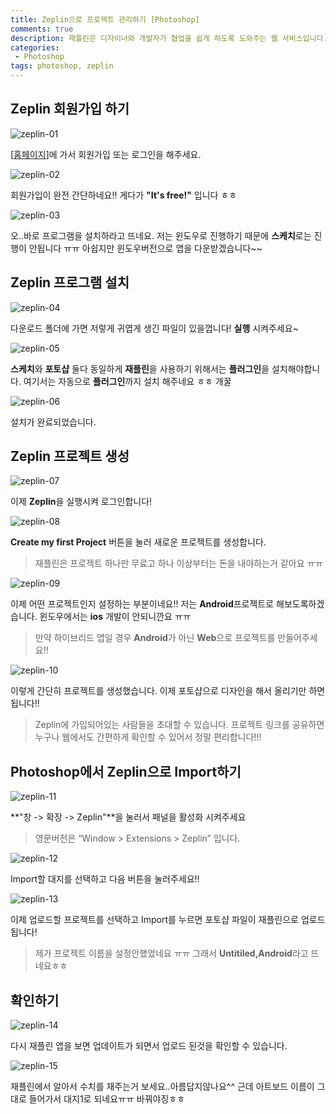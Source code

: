 ```yaml
---
title: Zeplin으로 프로젝트 관리하기 [Photoshop]
comments: true
description: 재플린은 디자이너와 개발자가 협업을 쉽게 하도록 도와주는 웹 서비스입니다. 디자인 파일을 재플린에 업로드 하게되면 개발자에 필요한 색상, 픽셀 등 다양한 정보를 제공 해줍니다.
categories:
 - Photoshop
tags: photoshop, zeplin
---
```


## Zeplin 회원가입 하기

![zeplin-01](https://raw.githubusercontent.com/wkddnjset/wkddnjset.github.io/master/_posts/images/2018-02-03/sign_up_01.png)

[[홈페이지](https://zeplin.io/)]에 가서 회원가입 또는 로그인을 해주세요.

![zeplin-02](https://raw.githubusercontent.com/wkddnjset/wkddnjset.github.io/master/_posts/images/2018-02-03/sign_up_02.png)

회원가입이 완전 간단하네요!! 게다가 **"It's free!"** 입니다 ㅎㅎ

![zeplin-03](https://raw.githubusercontent.com/wkddnjset/wkddnjset.github.io/master/_posts/images/2018-02-03/download_01.png)

오..바로 프로그램을 설치하라고 뜨네요. 저는 윈도우로 진행하기 때문에 **스케치**로는 진행이 안됩니다 ㅠㅠ 아쉽지만 윈도우버전으로 앱을 다운받겠습니다~~

## Zeplin 프로그램 설치

![zeplin-04](https://raw.githubusercontent.com/wkddnjset/wkddnjset.github.io/master/_posts/images/2018-02-03/download_icon_01.png)

다운로드 폴더에 가면 저렇게 귀엽게 생긴 파일이 있을껍니다! **실행** 시켜주세요~

![zeplin-05](https://raw.githubusercontent.com/wkddnjset/wkddnjset.github.io/master/_posts/images/2018-02-03/download_02.png)

**스케치**와 **포토샵** 둘다 동일하게 **재플린**을 사용하기 위해서는 **플러그인**을 설치해야합니다. 여기서는 자동으로 **플러그인**까지 설치 해주네요 ㅎㅎ 개꿀

![zeplin-06](https://raw.githubusercontent.com/wkddnjset/wkddnjset.github.io/master/_posts/images/2018-02-03/download_03.png)

설치가 완료되었습니다. 

## Zeplin 프로젝트 생성

![zeplin-07](https://raw.githubusercontent.com/wkddnjset/wkddnjset.github.io/master/_posts/images/2018-02-03/login_01.png)

이제 **Zeplin**을 실행시켜 로그인합니다!

![zeplin-08](https://raw.githubusercontent.com/wkddnjset/wkddnjset.github.io/master/_posts/images/2018-02-03/create_02.png)

**Create my first Project** 버튼을 눌러 새로운 프로젝트를 생성합니다.
> 재플린은 프로젝트 하나만 무료고 하나 이상부터는 돈을 내야하는거 같아요 ㅠㅠ

![zeplin-09](https://raw.githubusercontent.com/wkddnjset/wkddnjset.github.io/master/_posts/images/2018-02-03/create_03.png)

이제 어떤 프로젝트인지 설정하는 부분이네요!! 저는 **Android**프로젝트로 해보도록하겠습니다. 윈도우에서는 **ios** 개발이 안되니깐요 ㅠㅠ
> 만약 하이브리드 앱일 경우 **Android**가 아닌 **Web**으로 프로젝트를 만들어주세요!! 

![zeplin-10](https://raw.githubusercontent.com/wkddnjset/wkddnjset.github.io/master/_posts/images/2018-02-03/create_04.png)

이렇게 간단히 프로젝트를 생성했습니다. 이제 포토샵으로 디자인을 해서 올리기만 하면됩니다!! 

> Zeplin에 가입되어있는 사람들을 초대할 수 있습니다. 프로젝트 링크를 공유하면 누구나 웹에서도 간편하게 확인할 수 있어서 정말 편리합니다!!!

## Photoshop에서 Zeplin으로 Import하기

![zeplin-11](https://raw.githubusercontent.com/wkddnjset/wkddnjset.github.io/master/_posts/images/2018-02-03/up_load_01.png)

**"창 -> 확장 -> Zeplin"**을 눌러서 패널을 활성화 시켜주세요
> 영문버전은 “Window > Extensions > Zeplin” 입니다.

![zeplin-12](https://raw.githubusercontent.com/wkddnjset/wkddnjset.github.io/master/_posts/images/2018-02-03/up_load_02.png)

Import할 대지를 선택하고 다음 버튼을 눌러주세요!!

![zeplin-13](https://raw.githubusercontent.com/wkddnjset/wkddnjset.github.io/master/_posts/images/2018-02-03/up_load_03.png)

이제 업로드할 프로젝트를 선택하고 Import를 누르면 포토샵 파일이 재플린으로 업로드 됩니다!
> 제가 프로젝트 이름을 설정안했었네요 ㅠㅠ 그래서 **Untitiled,Android**라고 뜨네요ㅎㅎ

## 확인하기

![zeplin-14](https://raw.githubusercontent.com/wkddnjset/wkddnjset.github.io/master/_posts/images/2018-02-03/check_01.png)

다시 재플린 앱을 보면 업데이트가 되면서 업로드 된것을 확인할 수 있습니다.

![zeplin-15](https://raw.githubusercontent.com/wkddnjset/wkddnjset.github.io/master/_posts/images/2018-02-03/check_02.png)

재플린에서 알아서 수치를 재주는거 보세요..아름답지않나요^^
근데 아트보드 이름이 그대로 들어가서 대지1로 되네요ㅠㅠ 바꿔야징ㅎㅎ

